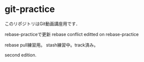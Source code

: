 # git-practice
このリポジトリはGit動画講座用です．

rebase-practiceで更新
rebase conflict editted on rebase-practice

rebase pull練習用。
stash練習中。track済み。

second edition.